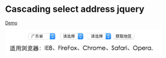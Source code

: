 # Cascading select address jquery

[Demo](https://jack614.github.io/cascading-select-address-jquery/)

![demo](cascading.png)
